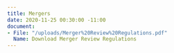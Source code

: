 ```yaml
---
title: Mergers
date: 2020-11-25 00:30:00 -11:00
document:
- File: "/uploads/Merger%20Review%20Regulations.pdf"
  Name: Download Merger Review Regulations
---
```


